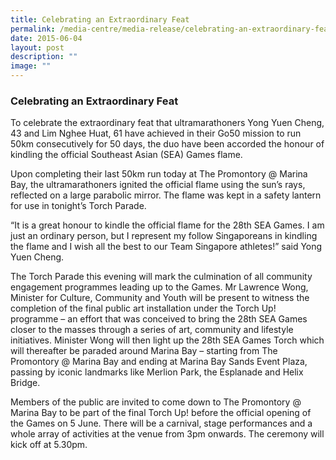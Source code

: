 ```yaml
---
title: Celebrating an Extraordinary Feat
permalink: /media-centre/media-release/celebrating-an-extraordinary-feat/
date: 2015-06-04
layout: post
description: ""
image: ""
---
```

### **Celebrating an Extraordinary Feat**
To celebrate the extraordinary feat that ultramarathoners Yong Yuen Cheng, 43 and Lim Nghee Huat, 61 have achieved in their Go50 mission to run 50km consecutively for 50 days, the duo have been accorded the honour of kindling the official Southeast Asian (SEA) Games flame.

Upon completing their last 50km run today at The Promontory @ Marina Bay, the ultramarathoners ignited the official flame using the sun’s rays, reflected on a large parabolic mirror. The flame was kept in a safety lantern for use in tonight’s Torch Parade.

“It is a great honour to kindle the official flame for the 28th SEA Games. I am just an ordinary person, but I represent my follow Singaporeans in kindling the flame and I wish all the best to our Team Singapore athletes!” said Yong Yuen Cheng.

The Torch Parade this evening will mark the culmination of all community engagement programmes leading up to the Games. Mr Lawrence Wong, Minister for Culture, Community and Youth will be present to witness the completion of the final public art installation under the Torch Up! programme – an effort that was conceived to bring the 28th SEA Games closer to the masses through a series of art, community and lifestyle initiatives. Minister Wong will then light up the 28th SEA Games Torch which will thereafter be paraded around Marina Bay – starting from The Promontory @ Marina Bay and ending at Marina Bay Sands Event Plaza, passing by iconic landmarks like Merlion Park, the Esplanade and Helix Bridge.

Members of the public are invited to come down to The Promontory @ Marina Bay to be part of the final Torch Up! before the official opening of the Games on 5 June. There will be a carnival, stage performances and a whole array of activities at the venue from 3pm onwards. The ceremony will kick off at 5.30pm.